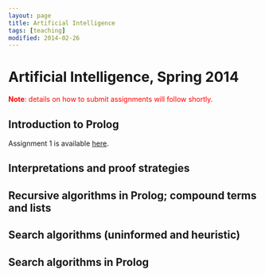 ```yaml
---
layout: page
title: Artificial Intelligence
tags: [teaching]
modified: 2014-02-26
---
```


# Artificial Intelligence, Spring 2014

<span style="color: red;">**Note**: details on how to submit assignments will follow shortly.</span>

## Introduction to Prolog
Assignment 1 is available [here](assignment1.html "Assignment 1").

## Interpretations and proof strategies

## Recursive algorithms in Prolog; compound terms and lists

## Search algorithms (uninformed and heuristic)

## Search algorithms in Prolog